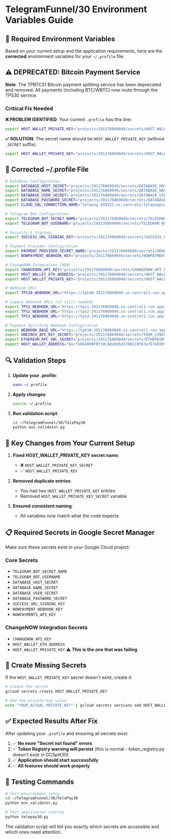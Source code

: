# TelegramFunnel/30 Environment Variables Guide

## 🔧 **Required Environment Variables**

Based on your current setup and the application requirements, here are the **corrected** environment variables for your `~/.profile` file:

## ⚠️ **DEPRECATED: Bitcoin Payment Service**
**Note**: The TPBTCS1 Bitcoin payment splitting service has been deprecated and removed. All payments (including BTC/WBTC) now route through the TPS30 service.

### **Critical Fix Needed**

**❌ PROBLEM IDENTIFIED**: Your current `.profile` has this line:
```bash
export HOST_WALLET_PRIVATE_KEY="projects/291176869049/secrets/HOST_WALLET_PRIVATE_KEY_SECRET/versions/latest"
```

**✅ SOLUTION**: The secret name should be `HOST_WALLET_PRIVATE_KEY` (without `_SECRET` suffix):
```bash
export HOST_WALLET_PRIVATE_KEY="projects/291176869049/secrets/HOST_WALLET_PRIVATE_KEY/versions/latest"
```

## 📝 **Corrected ~/.profile File**

```bash
# Database Configuration
export DATABASE_HOST_SECRET="projects/291176869049/secrets/DATABASE_HOST_SECRET/versions/latest"
export DATABASE_NAME_SECRET="projects/291176869049/secrets/DATABASE_NAME_SECRET/versions/latest"
export DATABASE_USER_SECRET="projects/291176869049/secrets/DATABASE_USER_SECRET/versions/latest"
export DATABASE_PASSWORD_SECRET="projects/291176869049/secrets/DATABASE_PASSWORD_SECRET/versions/latest"
export CLOUD_SQL_CONNECTION_NAME="telepay-459221:us-central1:telepaypsql"

# Telegram Bot Configuration
export TELEGRAM_BOT_SECRET_NAME="projects/291176869049/secrets/TELEGRAM_BOT_SECRET_NAME/versions/latest"
export TELEGRAM_BOT_USERNAME="projects/291176869049/secrets/TELEGRAM_BOT_USERNAME/versions/latest"

# Security & Signing
export SUCCESS_URL_SIGNING_KEY="projects/291176869049/secrets/SUCCESS_URL_SIGNING_KEY/versions/latest"

# Payment Provider Configuration
export PAYMENT_PROVIDER_SECRET_NAME="projects/291176869049/secrets/NOWPAYMENTS_API_KEY/versions/latest"
export NOWPAYMENT_WEBHOOK_KEY="projects/291176869049/secrets/NOWPAYMENT_WEBHOOK_KEY/versions/latest"

# ChangeNOW Integration (NEW)
export CHANGENOW_API_KEY="projects/291176869049/secrets/CHANGENOW_API_KEY/versions/latest"
export HOST_WALLET_ETH_ADDRESS="projects/291176869049/secrets/HOST_WALLET_ETH_ADDRESS/versions/latest"
export HOST_WALLET_PRIVATE_KEY="projects/291176869049/secrets/HOST_WALLET_PRIVATE_KEY/versions/latest"

# Webhook URLs
export TPS30_WEBHOOK_URL="https://tph30-291176869049.us-central1.run.app"

# Legacy Webhook URLs (if still needed)
export TPS1_WEBHOOK_URL="https://tps1-291176869049.us-central1.run.app"
export TPS2_WEBHOOK_URL="https://tps2-291176869049.us-central1.run.app"
export TPS3_WEBHOOK_URL="https://tps3-291176869049.us-central1.run.app"

# Payment Splitting Webhook Configuration  
export WEBHOOK_BASE_URL="https://tph30-291176869049.us-central1.run.app"
export ONEINCH_API_KEY_SECRET="projects/291176869049/secrets/YOUR_1INCH_API_KEY/versions/latest"
export ETHEREUM_RPC_URL_SECRET="projects/291176869049/secrets/ETHEREUM_RPC_URL_SECRET/versions/latest"
export HOST_WALLET_ADDRESS="0xcf1D64999FBf19CAde605d219B219F63a7E74E89"
```

## 🔍 **Validation Steps**

1. **Update your .profile**:
   ```bash
   nano ~/.profile
   ```

2. **Apply changes**:
   ```bash
   source ~/.profile
   ```

3. **Run validation script**:
   ```bash
   cd ~/TelegramFunnel/30/TelePay30
   python env_validator.py
   ```

## 🚨 **Key Changes from Your Current Setup**

1. **Fixed HOST_WALLET_PRIVATE_KEY secret name**:
   - ❌ `HOST_WALLET_PRIVATE_KEY_SECRET` 
   - ✅ `HOST_WALLET_PRIVATE_KEY`

2. **Removed duplicate entries**:
   - You had two `HOST_WALLET_PRIVATE_KEY` entries
   - Removed `HOST_WALLET_PRIVATE_KEY_SECRET` variable

3. **Ensured consistent naming**:
   - All variables now match what the code expects

## 📋 **Required Secrets in Google Secret Manager**

Make sure these secrets exist in your Google Cloud project:

### **Core Secrets**
- `TELEGRAM_BOT_SECRET_NAME`
- `TELEGRAM_BOT_USERNAME`
- `DATABASE_HOST_SECRET`
- `DATABASE_NAME_SECRET`
- `DATABASE_USER_SECRET`
- `DATABASE_PASSWORD_SECRET`
- `SUCCESS_URL_SIGNING_KEY`
- `NOWPAYMENT_WEBHOOK_KEY`
- `NOWPAYMENTS_API_KEY`

### **ChangeNOW Integration Secrets**
- `CHANGENOW_API_KEY`
- `HOST_WALLET_ETH_ADDRESS`
- `HOST_WALLET_PRIVATE_KEY` ⚠️ **This is the one that was failing**

## 🔧 **Create Missing Secrets**

If the `HOST_WALLET_PRIVATE_KEY` secret doesn't exist, create it:

```bash
# Create the secret
gcloud secrets create HOST_WALLET_PRIVATE_KEY

# Add the private key value
echo "YOUR_ACTUAL_PRIVATE_KEY" | gcloud secrets versions add HOST_WALLET_PRIVATE_KEY --data-file=-
```

## ✅ **Expected Results After Fix**

After updating your `.profile` and ensuring all secrets exist:

1. ✅ **No more "Secret not found" errors**
2. ✅ **Token Registry warning will persist** (this is normal - token_registry.py doesn't exist in GCSplit30)
3. ✅ **Application should start successfully**
4. ✅ **All features should work properly**

## 🎯 **Testing Commands**

```bash
# Test environment setup
cd ~/TelegramFunnel/30/TelePay30
python env_validator.py

# Test application startup
python telepay30.py
```

The validation script will tell you exactly which secrets are accessible and which ones need attention.